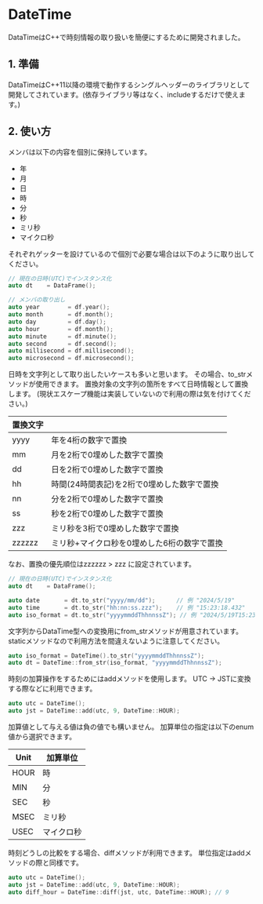 # DateTime

DataTimeはC++で時刻情報の取り扱いを簡便にするために開発されました。

## 1. 準備

DataTimeはC++11以降の環境で動作するシングルヘッダーのライブラリとして
開発してされています。(依存ライブラリ等はなく、includeするだけで使えます。)

## 2. 使い方

メンバは以下の内容を個別に保持しています。
- 年
- 月
- 日
- 時
- 分
- 秒
- ミリ秒
- マイクロ秒

それぞれゲッターを設けているので個別で必要な場合は以下のように取り出してください。

``` cpp
// 現在の日時(UTC)でインスタンス化
auto dt    = DataFrame();

// メンバの取り出し
auto year        = df.year();
auto month       = df.month();
auto day         = df.day();  
auto hour        = df.month();  
auto minute      = df.minute();  
auto second      = df.second();
auto millisecond = df.millisecond();
auto microsecond = df.microsecond();  
```

日時を文字列として取り出したいケースも多いと思います。
その場合、to_strメソッドが使用できます。
置換対象の文字列の箇所をすべて日時情報として置換します。
(現状エスケープ機能は実装していないので利用の際は気を付けてください。)

|置換文字||
|--|--|
|yyyy|年を4桁の数字で置換|
|mm|月を2桁で0埋めした数字で置換|
|dd|日を2桁で0埋めした数字で置換|
|hh|時間(24時間表記)を2桁で0埋めした数字で置換|
|nn|分を2桁で0埋めした数字で置換|
|ss|秒を2桁で0埋めした数字で置換|
|zzz|ミリ秒を3桁で0埋めした数字で置換|
|zzzzzz|ミリ秒+マイクロ秒を0埋めした6桁の数字で置換|

なお、置換の優先順位はzzzzzz > zzz に設定されています。

``` cpp
// 現在の日時(UTC)でインスタンス化
auto dt    = DataFrame();

auto date       = dt.to_str("yyyy/mm/dd");      // 例 "2024/5/19"
auto time       = dt.to_str("hh:nn:ss.zzz");    // 例 "15:23:18.432"
auto iso_format = dt.to_str("yyyymmddThhnnssZ"); // 例 "2024/5/19T15:23:18"
```

文字列からDataTime型への変換用にfrom_strメソッドが用意されています。
staticメソッドなので利用方法を間違えないように注意してください。

``` cpp
auto iso_format = DateTime().to_str("yyyymmddThhnnssZ");
auto dt = DateTime::from_str(iso_format, "yyyymmddThhnnssZ");
```

時刻の加算操作をするためにはaddメソッドを使用します。
UTC -> JSTに変換する際などに利用できます。

``` cpp
auto utc = DateTime();
auto jst = DateTime::add(utc, 9, DateTime::HOUR);
```

加算値として与える値は負の値でも構いません。
加算単位の指定は以下のenum値から選択できます。

|Unit|加算単位|
|--|--|
|HOUR|時|
|MIN|分|
|SEC|秒|
|MSEC|ミリ秒|
|USEC|マイクロ秒|

時刻どうしの比較をする場合、diffメソッドが利用できます。
単位指定はaddメソッドの際と同様です。

``` cpp
auto utc = DateTime();
auto jst = DateTime::add(utc, 9, DateTime::HOUR);
auto diff_hour = DateTime::diff(jst, utc, DateTime::HOUR); // 9
```